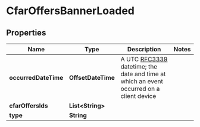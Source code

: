 # CfarOffersBannerLoaded

## Properties

| Name                 | Type                   | Description                                                                                                                                                      | Notes |
|----------------------|------------------------|------------------------------------------------------------------------------------------------------------------------------------------------------------------|-------|
| **occurredDateTime** | **OffsetDateTime**     | A UTC [RFC3339](https://xml2rfc.tools.ietf.org/public/rfc/html/rfc3339.html#anchor14) datetime;  the date and time at which an event occurred on a client device |       |
| **cfarOffersIds**    | **List&lt;String&gt;** |                                                                                                                                                                  |       |
| **type**             | **String**             |                                                                                                                                                                  |       |




